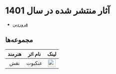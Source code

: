 # آثار منتشر شده در سال 1401
- [فروردین](#فروردین)
## مجموعه‌ها
| هنرمند           | نام اثر    | لینک                                                                                                                                                                                   |
|:----------------:|:----------:|:--------------------------------------------------------------------------------------------------------------------------------------------------------------------------------------:|
| نقش            | عنکبوت        | <a href="https://soundcloud.com/naghsh/sets/ankabout"><img src="https://edent.github.io/SuperTinyIcons/images/svg/soundcloud.svg" width="25"></a>